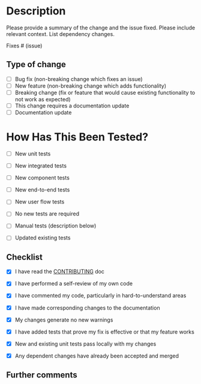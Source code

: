 <!-- Provide a general summary of your changes in the Title above -->

# Description

Please provide a summary of the change and the issue fixed. Please include relevant context. List dependency changes.

Fixes # (issue)

## Type of change

<!-- Please delete options that are not relevant. -->

- [ ] Bug fix (non-breaking change which fixes an issue)
- [ ] New feature (non-breaking change which adds functionality)
- [ ] Breaking change (fix or feature that would cause existing functionality to not work as expected)
- [ ] This change requires a documentation update
- [ ] Documentation update

# How Has This Been Tested?

<!-- Please describe the tests you ran to verify your changes. Provide instructions so we can reproduce. Please also list any relevant details for your test configuration -->

<!-- Please delete options that are not relevant. -->

- [ ] New unit tests
- [ ] New integrated tests
- [ ] New component tests
- [ ] New end-to-end tests
- [ ] New user flow tests
- [ ] No new tests are required
- [ ] Manual tests (description below)
- [ ] Updated existing tests


## Checklist

<!-- Go over all the following points, and put an `x` in all the boxes that apply. -->
<!-- If you're unsure about any of these, don't hesitate to ask. We're here to help! -->

- [x] I have read the [CONTRIBUTING](CONTRIBUTING.md) doc
- [x] I have performed a self-review of my own code
- [x] I have commented my code, particularly in hard-to-understand areas
- [x] I have made corresponding changes to the documentation
- [x] My changes generate no new warnings
- [x] I have added tests that prove my fix is effective or that my feature works
- [x] New and existing unit tests pass locally with my changes
- [x] Any dependent changes have already been accepted and merged


## Further comments

<!-- If this is a relatively large or complex change, kick off the discussion by explaining why you chose the solution you did and what alternatives you considered, etc... -->
